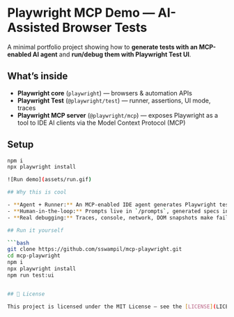 # Playwright MCP Demo — AI-Assisted Browser Tests

A minimal portfolio project showing how to **generate tests with an MCP-enabled AI agent** and **run/debug them with Playwright Test UI**.

## What’s inside
- **Playwright core** (`playwright`) — browsers & automation APIs
- **Playwright Test** (`@playwright/test`) — runner, assertions, UI mode, traces
- **Playwright MCP server** (`@playwright/mcp`) — exposes Playwright as a tool to IDE AI clients via the Model Context Protocol (MCP)

## Setup
```bash
npm i
npx playwright install

![Run demo](assets/run.gif)

## Why this is cool

- **Agent + Runner:** An MCP-enabled IDE agent generates Playwright tests; I run/debug them with **Playwright Test UI**.
- **Human-in-the-loop:** Prompts live in `/prompts`, generated specs in `/tests`. I review and refine AI output.
- **Real debugging:** Traces, console, network, DOM snapshots make failures explainable.

## Run it yourself

```bash
git clone https://github.com/sswampil/mcp-playwright.git
cd mcp-playwright
npm i
npx playwright install
npm run test:ui


## 📜 License

This project is licensed under the MIT License — see the [LICENSE](LICENSE) file for details.
